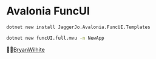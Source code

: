 # Avalonia FuncUI

```bash
dotnet new install JaggerJo.Avalonia.FuncUI.Templates

dotnet new funcUI.full.mvu -n NewApp
```

🐙🐱[BryanWilhite](https://github.com/BryanWilhite)
